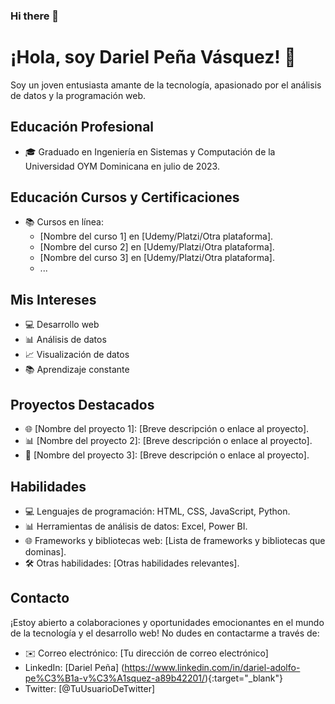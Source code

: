 ### Hi there 👋
# ¡Hola, soy Dariel Peña Vásquez! 👋

Soy un joven entusiasta amante de la tecnología, apasionado por el análisis de datos y la programación web.

## Educación Profesional

- 🎓 Graduado en Ingeniería en Sistemas y Computación de la Universidad OYM Dominicana en julio de 2023.

## Educación Cursos y Certificaciones

- 📚 Cursos en línea:
  - [Nombre del curso 1] en [Udemy/Platzi/Otra plataforma].
  - [Nombre del curso 2] en [Udemy/Platzi/Otra plataforma].
  - [Nombre del curso 3] en [Udemy/Platzi/Otra plataforma].
  - ...

## Mis Intereses

- 💻 Desarrollo web
- 📊 Análisis de datos
- 📈 Visualización de datos
- 📚 Aprendizaje constante

## Proyectos Destacados

- 🌐 [Nombre del proyecto 1]: [Breve descripción o enlace al proyecto].
- 📊 [Nombre del proyecto 2]: [Breve descripción o enlace al proyecto].
- 🚀 [Nombre del proyecto 3]: [Breve descripción o enlace al proyecto].

## Habilidades

- 💻 Lenguajes de programación: HTML, CSS, JavaScript, Python.
- 📊 Herramientas de análisis de datos: Excel, Power BI.
- 🌐 Frameworks y bibliotecas web: [Lista de frameworks y bibliotecas que dominas].
- 🛠️ Otras habilidades: [Otras habilidades relevantes].

## Contacto

¡Estoy abierto a colaboraciones y oportunidades emocionantes en el mundo de la tecnología y el desarrollo web! No dudes en contactarme a través de:

- ✉️ Correo electrónico: [Tu dirección de correo electrónico]
- LinkedIn: [Dariel Peña] (https://www.linkedin.com/in/dariel-adolfo-pe%C3%B1a-v%C3%A1squez-a89b42201/){:target="_blank"}
- Twitter: [@TuUsuarioDeTwitter]
